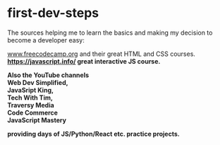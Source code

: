 # first-dev-steps

The sources helping me to learn the basics and making my decision 
to become a developer easy: 

www.freecodecamp.org and their great HTML and CSS courses.<b>
https://javascript.info/ great interactive JS course.

Also the YouTube channels <br> 
Web Dev Simplified, <br> 
JavaSript King, <br> 
Tech With Tim, <br> 
Traversy Media <br>
Code Commerce <br>
JavaScript Mastery 
 
providing days of JS/Python/React etc. practice projects.

